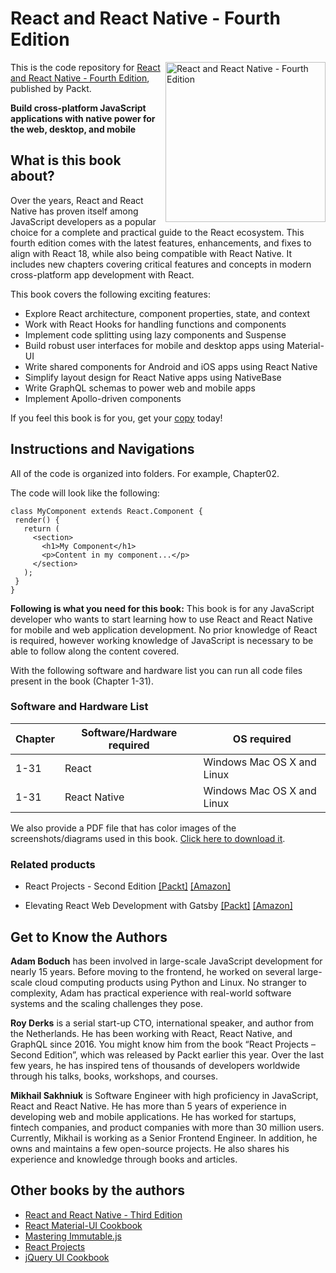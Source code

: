 # React and React Native - Fourth Edition

<a href="https://www.packtpub.com/product/react-and-react-native-fourth-edition/9781803231280"><img src="https://static.packt-cdn.com/products/9781803231280/cover/smaller" alt="React and React Native - Fourth Edition" height="256px" align="right"></a>

This is the code repository for [React and React Native - Fourth Edition](https://www.packtpub.com/product/react-and-react-native-fourth-edition/9781803231280), published by Packt.

**Build cross-platform JavaScript applications with native power for the web, desktop, and mobile**

## What is this book about?
Over the years, React and React Native has proven itself among JavaScript developers as a popular choice for a complete and practical guide to the React ecosystem. This fourth edition comes with the latest features, enhancements, and fixes to align with React 18, while also being compatible with React Native. It includes new chapters covering critical features and concepts in modern cross-platform app development with React.

This book covers the following exciting features:
* Explore React architecture, component properties, state, and context
* Work with React Hooks for handling functions and components
* Implement code splitting using lazy components and Suspense
* Build robust user interfaces for mobile and desktop apps using Material-UI
* Write shared components for Android and iOS apps using React Native
* Simplify layout design for React Native apps using NativeBase
* Write GraphQL schemas to power web and mobile apps
* Implement Apollo-driven components

If you feel this book is for you, get your [copy](https://www.amazon.com/React-Native-cross-platform-JavaScript-applications/dp/1803231289) today!


## Instructions and Navigations
All of the code is organized into folders. For example, Chapter02.

The code will look like the following:
```
class MyComponent extends React.Component {
 render() {
   return (
     <section>
       <h1>My Component</h1>
       <p>Content in my component...</p>
     </section>
   );
 }
}
```

**Following is what you need for this book:**
This book is for any JavaScript developer who wants to start learning how to use React and React Native for mobile and web application development. No prior knowledge of React is required, however working knowledge of JavaScript is necessary to be able to follow along the content covered.

With the following software and hardware list you can run all code files present in the book (Chapter 1-31).

### Software and Hardware List
| Chapter | Software/Hardware required | OS required |
| -------- | ------------------------------------ | ----------------------------------- |
| 1-31 | React | Windows Mac OS X and Linux  |
| 1-31 | React Native | Windows Mac OS X and Linux  |

We also provide a PDF file that has color images of the screenshots/diagrams used in this book. [Click here to download it](https://static.packt-cdn.com/downloads/9781803231280_ColorImages.pdf).

### Related products
* React Projects - Second Edition [[Packt]](https://www.packtpub.com/product/react-projects-second-edition/9781801070638) [[Amazon]](https://www.amazon.com/React-Projects-cross-platform-professional-developer/dp/1801070636)

* Elevating React Web Development with Gatsby [[Packt]](https://www.packtpub.com/product/elevating-react-web-development-with-gatsby-4/9781800209091) [[Amazon]](https://www.amazon.com/Elevating-React-Web-Development-Gatsby/dp/1800209096)


## Get to Know the Authors

**Adam Boduch**
has been involved in large-scale JavaScript development for nearly 15 years. Before moving to the frontend, he worked on several large-scale cloud computing products using Python and Linux. No stranger to complexity, Adam has practical experience with real-world software systems and the scaling challenges they pose.

**Roy Derks**
is a serial start-up CTO, international speaker, and author from the Netherlands. He has been working with React, React Native, and GraphQL since 2016. You might know him from the book “React Projects – Second Edition”, which was released by Packt earlier this year. Over the last few years, he has inspired tens of thousands of developers worldwide through his talks, books, workshops, and courses.

**Mikhail Sakhniuk**
is Software Engineer with high proficiency in JavaScript, React and React Native. He has more than 5 years of experience in developing web and mobile applications. He has worked for startups, fintech companies, and product companies with more than 30 million users. Currently, Mikhail is working as a Senior Frontend Engineer. In addition, he owns and maintains a few open-source projects. He also shares his experience and knowledge through books and articles.


## Other books by the authors
* [React and React Native - Third Edition](https://www.packtpub.com/product/react-and-react-native-third-edition/9781839211140)
* [React Material-UI Cookbook](https://www.packtpub.com/product/application-development/9781789615227)
* [Mastering Immutable.js](https://www.packtpub.com/product/web-development/9781788395113)
* [React Projects](https://www.packtpub.com/product/programming/9781789954937)
* [jQuery UI Cookbook](https://www.packtpub.com/product/web-development/9781782162186)
